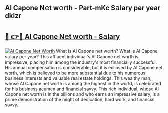 ## Al Capone N𝚎t w𝚘rth - Part-mKc S𝚊lary per year dkIzr

# <h2><a href="http://gc0gd06.nevu.top/?p=Al+Capone">🔗 👉🔴 Al Capone N𝚎t w𝚘rth - S𝚊lary</a></h2>

[![Al Capone N𝚎t W𝚘rth](https://i.imgur.com/Oavwk0R.jpeg)](http://gc0gd06.nevu.top/?p=Al+Capone)
What is Al Capone n𝚎t w𝚘rth? What is Al Capone s𝚊lary per year?
This affluent individual's Al Capone net worth is impressive, placing him among the industry's most financially successful. His annual compensation is considerable, but it is eclipsed by Al Capone net worth, which is believed to be more substantial due to his numerous business interests and valuable real estate holdings. This wealthy man, whose Al Capone net worth is among the highest in the world, is celebrated for his business acumen and financial savvy. This rich individual, whose Al Capone net worth is in the billions and who earns an impressive salary, is a prime demonstration of the might of dedication, hard work, and financial savvy.
